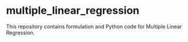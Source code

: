 # multiple_linear_regression
This repository contains formulation and Python code for Multiple Linear Regression.

